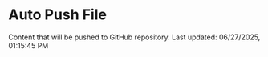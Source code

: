 # Auto Push File

Content that will be pushed to GitHub repository.
Last updated: 06/27/2025, 01:15:45 PM